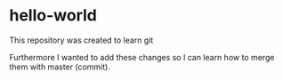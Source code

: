 # hello-world
This repository was created to learn git

Furthermore I wanted to add these changes so I can learn how to merge them with master (commit).
